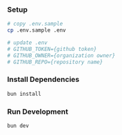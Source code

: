 ### Setup

```bash
# copy .env.sample
cp .env.sample .env

# update .env
# GITHUB_TOKEN={github token}
# GITHUB_OWNER={organization owner}
# GITHUB_REPO={repository name}
```

### Install Dependencies
```bash
bun install
```

### Run Development
```bash
bun dev
```